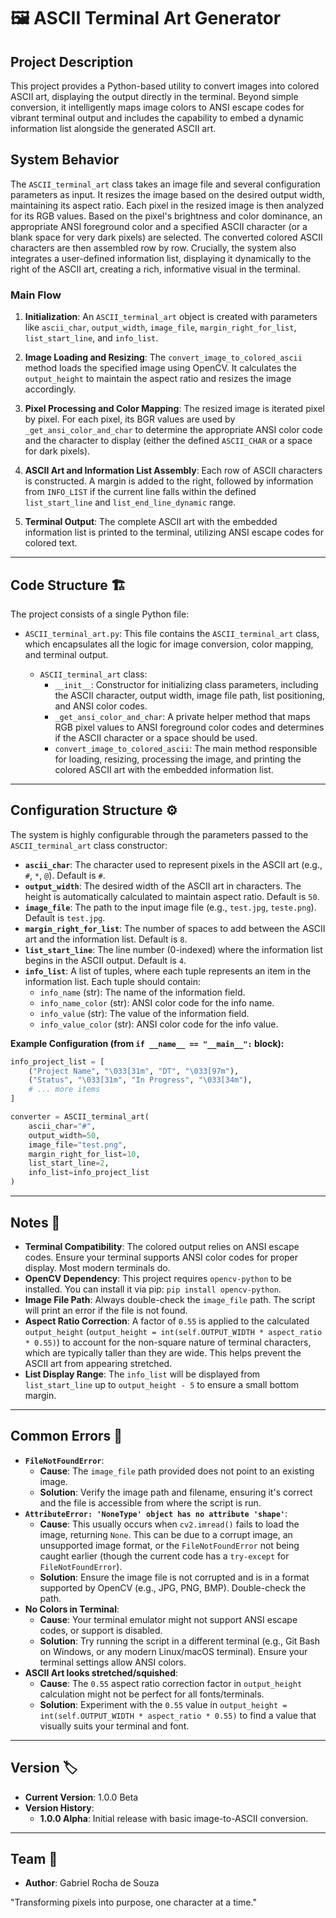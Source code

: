 
# 🖼️ ASCII Terminal Art Generator

## Project Description
This project provides a Python-based utility to convert images into colored ASCII art, displaying the output directly in the terminal. Beyond simple conversion, it intelligently maps image colors to ANSI escape codes for vibrant terminal output and includes the capability to embed a dynamic information list alongside the generated ASCII art.

## System Behavior
The `ASCII_terminal_art` class takes an image file and several configuration parameters as input. It resizes the image based on the desired output width, maintaining its aspect ratio. Each pixel in the resized image is then analyzed for its RGB values. Based on the pixel's brightness and color dominance, an appropriate ANSI foreground color and a specified ASCII character (or a blank space for very dark pixels) are selected. The converted colored ASCII characters are then assembled row by row. Crucially, the system also integrates a user-defined information list, displaying it dynamically to the right of the ASCII art, creating a rich, informative visual in the terminal.

### Main Flow
1. **Initialization**: An `ASCII_terminal_art` object is created with parameters like `ascii_char`, `output_width`, `image_file`, `margin_right_for_list`, `list_start_line`, and `info_list`.

2. **Image Loading and Resizing**: The `convert_image_to_colored_ascii` method loads the specified image using OpenCV. It calculates the `output_height` to maintain the aspect ratio and resizes the image accordingly.

3. **Pixel Processing and Color Mapping**: The resized image is iterated pixel by pixel. For each pixel, its BGR values are used by `_get_ansi_color_and_char` to determine the appropriate ANSI color code and the character to display (either the defined `ASCII_CHAR` or a space for dark pixels).

4. **ASCII Art and Information List Assembly**: Each row of ASCII characters is constructed. A margin is added to the right, followed by information from `INFO_LIST` if the current line falls within the defined `list_start_line` and `list_end_line_dynamic` range.

5. **Terminal Output**: The complete ASCII art with the embedded information list is printed to the terminal, utilizing ANSI escape codes for colored text.

---

## Code Structure 🏗️
The project consists of a single Python file:

* `ASCII_terminal_art.py`: This file contains the `ASCII_terminal_art` class, which encapsulates all the logic for image conversion, color mapping, and terminal output. 

    * `ASCII_terminal_art` class:
        * `__init__`: Constructor for initializing class parameters, including the ASCII character, output width, image file path, list positioning, and ANSI color codes.
        * `_get_ansi_color_and_char`: A private helper method that maps RGB pixel values to ANSI foreground color codes and determines if the ASCII character or a space should be used.
        * `convert_image_to_colored_ascii`: The main method responsible for loading, resizing, processing the image, and printing the colored ASCII art with the embedded information list.

---

## Configuration Structure ⚙️
The system is highly configurable through the parameters passed to the `ASCII_terminal_art` class constructor:

* **`ascii_char`**: The character used to represent pixels in the ASCII art (e.g., `#`, `*`, `@`). Default is `#`.
* **`output_width`**: The desired width of the ASCII art in characters. The height is automatically calculated to maintain aspect ratio. Default is `50`.
* **`image_file`**: The path to the input image file (e.g., `test.jpg`, `teste.png`). Default is `test.jpg`.
* **`margin_right_for_list`**: The number of spaces to add between the ASCII art and the information list. Default is `8`.
* **`list_start_line`**: The line number (0-indexed) where the information list begins in the ASCII output. Default is `4`.
* **`info_list`**: A list of tuples, where each tuple represents an item in the information list. Each tuple should contain:
    * `info_name` (str): The name of the information field.
    * `info_name_color` (str): ANSI color code for the info name.
    * `info_value` (str): The value of the information field.
    * `info_value_color` (str): ANSI color code for the info value.

**Example Configuration (from `if __name__ == "__main__":` block):**

```python
info_project_list = [
    ("Project Name", "\033[31m", "DT", "\033[97m"),
    ("Status", "\033[31m", "In Progress", "\033[34m"),
    # ... more items
]

converter = ASCII_terminal_art(
    ascii_char="#",
    output_width=50,
    image_file="test.png",
    margin_right_for_list=10,
    list_start_line=2,
    info_list=info_project_list
)
```

---

## Notes 📝
* **Terminal Compatibility**: The colored output relies on ANSI escape codes. Ensure your terminal supports ANSI color codes for proper display. Most modern terminals do.
* **OpenCV Dependency**: This project requires `opencv-python` to be installed. You can install it via pip: `pip install opencv-python`.
* **Image File Path**: Always double-check the `image_file` path. The script will print an error if the file is not found.
* **Aspect Ratio Correction**: A factor of `0.55` is applied to the calculated `output_height` (`output_height = int(self.OUTPUT_WIDTH * aspect_ratio * 0.55)`) to account for the non-square nature of terminal characters, which are typically taller than they are wide. This helps prevent the ASCII art from appearing stretched.
* **List Display Range**: The `info_list` will be displayed from `list_start_line` up to `output_height - 5` to ensure a small bottom margin.

---

## Common Errors 🐛
* **`FileNotFoundError`**:
    * **Cause**: The `image_file` path provided does not point to an existing image.
    * **Solution**: Verify the image path and filename, ensuring it's correct and the file is accessible from where the script is run.
* **`AttributeError: 'NoneType' object has no attribute 'shape'`**:
    * **Cause**: This usually occurs when `cv2.imread()` fails to load the image, returning `None`. This can be due to a corrupt image, an unsupported image format, or the `FileNotFoundError` not being caught earlier (though the current code has a `try-except` for `FileNotFoundError`).
    * **Solution**: Ensure the image file is not corrupted and is in a format supported by OpenCV (e.g., JPG, PNG, BMP). Double-check the path.
* **No Colors in Terminal**:
    * **Cause**: Your terminal emulator might not support ANSI escape codes, or support is disabled.
    * **Solution**: Try running the script in a different terminal (e.g., Git Bash on Windows, or any modern Linux/macOS terminal). Ensure your terminal settings allow ANSI colors.
* **ASCII Art looks stretched/squished**:
    * **Cause**: The `0.55` aspect ratio correction factor in `output_height` calculation might not be perfect for all fonts/terminals.
    * **Solution**: Experiment with the `0.55` value in `output_height = int(self.OUTPUT_WIDTH * aspect_ratio * 0.55)` to find a value that visually suits your terminal and font.

---

## Version 🏷️
* **Current Version**: 1.0.0 Beta
* **Version History**:
    * **1.0.0 Alpha**: Initial release with basic image-to-ASCII conversion.

---

## Team 👥
* **Author**: Gabriel Rocha de Souza   

"Transforming pixels into purpose, one character at a time."
